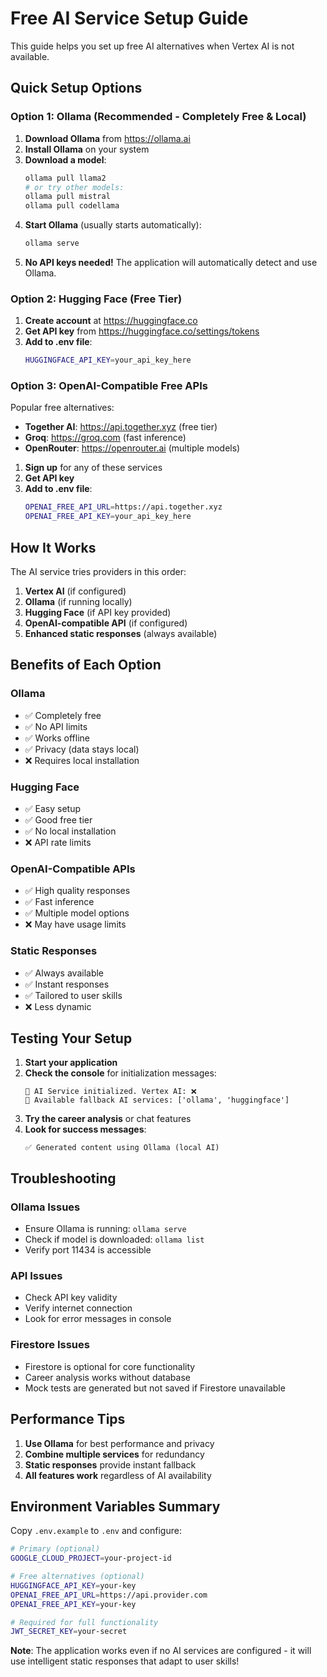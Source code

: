 # Free AI Service Setup Guide

This guide helps you set up free AI alternatives when Vertex AI is not available.

## Quick Setup Options

### Option 1: Ollama (Recommended - Completely Free & Local)

1. **Download Ollama** from https://ollama.ai
2. **Install Ollama** on your system
3. **Download a model**:
   ```bash
   ollama pull llama2
   # or try other models:
   ollama pull mistral
   ollama pull codellama
   ```
4. **Start Ollama** (usually starts automatically):
   ```bash
   ollama serve
   ```
5. **No API keys needed!** The application will automatically detect and use Ollama.

### Option 2: Hugging Face (Free Tier)

1. **Create account** at https://huggingface.co
2. **Get API key** from https://huggingface.co/settings/tokens
3. **Add to .env file**:
   ```bash
   HUGGINGFACE_API_KEY=your_api_key_here
   ```

### Option 3: OpenAI-Compatible Free APIs

Popular free alternatives:
- **Together AI**: https://api.together.xyz (free tier)
- **Groq**: https://groq.com (fast inference)
- **OpenRouter**: https://openrouter.ai (multiple models)

1. **Sign up** for any of these services
2. **Get API key**
3. **Add to .env file**:
   ```bash
   OPENAI_FREE_API_URL=https://api.together.xyz
   OPENAI_FREE_API_KEY=your_api_key_here
   ```

## How It Works

The AI service tries providers in this order:

1. **Vertex AI** (if configured)
2. **Ollama** (if running locally)
3. **Hugging Face** (if API key provided)
4. **OpenAI-compatible API** (if configured)
5. **Enhanced static responses** (always available)

## Benefits of Each Option

### Ollama
- ✅ Completely free
- ✅ No API limits
- ✅ Works offline
- ✅ Privacy (data stays local)
- ❌ Requires local installation

### Hugging Face
- ✅ Easy setup
- ✅ Good free tier
- ✅ No local installation
- ❌ API rate limits

### OpenAI-Compatible APIs
- ✅ High quality responses
- ✅ Fast inference
- ✅ Multiple model options
- ❌ May have usage limits

### Static Responses
- ✅ Always available
- ✅ Instant responses
- ✅ Tailored to user skills
- ❌ Less dynamic

## Testing Your Setup

1. **Start your application**
2. **Check the console** for initialization messages:
   ```
   🤖 AI Service initialized. Vertex AI: ❌
   📡 Available fallback AI services: ['ollama', 'huggingface']
   ```
3. **Try the career analysis** or chat features
4. **Look for success messages**:
   ```
   ✅ Generated content using Ollama (local AI)
   ```

## Troubleshooting

### Ollama Issues
- Ensure Ollama is running: `ollama serve`
- Check if model is downloaded: `ollama list`
- Verify port 11434 is accessible

### API Issues
- Check API key validity
- Verify internet connection
- Look for error messages in console

### Firestore Issues
- Firestore is optional for core functionality
- Career analysis works without database
- Mock tests are generated but not saved if Firestore unavailable

## Performance Tips

1. **Use Ollama** for best performance and privacy
2. **Combine multiple services** for redundancy
3. **Static responses** provide instant fallback
4. **All features work** regardless of AI availability

## Environment Variables Summary

Copy `.env.example` to `.env` and configure:

```bash
# Primary (optional)
GOOGLE_CLOUD_PROJECT=your-project-id

# Free alternatives (optional)
HUGGINGFACE_API_KEY=your-key
OPENAI_FREE_API_URL=https://api.provider.com
OPENAI_FREE_API_KEY=your-key

# Required for full functionality
JWT_SECRET_KEY=your-secret
```

**Note**: The application works even if no AI services are configured - it will use intelligent static responses that adapt to user skills!